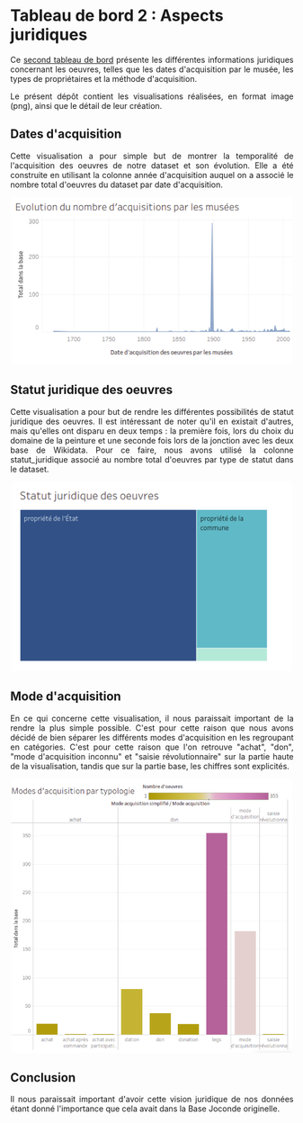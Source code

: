 # Tableau de bord 2 : Aspects juridiques

<div align="justify">
  
Ce [second tableau de bord](https://public.tableau.com/profile/jahan3241#!/vizhome/EtudesurdesdonnesrcupresdelaBaseJoconde/AspectjuridiquedesdonnesrcupressurlaBaseJoconde) présente les différentes informations juridiques concernant les oeuvres, telles que les dates d'acquisition par le musée, les types de propriétaires et la méthode d'acquisition.

Le présent dépôt contient les visualisations réalisées, en format image (png), ainsi que le détail de leur création.

## Dates d'acquisition
Cette visualisation a pour simple but de montrer la temporalité de l'acquisition des oeuvres de notre dataset et son évolution. Elle a été construite en utilisant la colonne année d'acquisition auquel on a associé le nombre total d'oeuvres du dataset par date d'acquisition.
<p align="center">
<img src="Annee_acquisition_temps.png" width="500"/>
</p>

## Statut juridique des oeuvres
Cette visualisation a pour but de rendre les différentes possibilités de statut juridique des oeuvres. Il est intéressant de noter qu'il en existait d'autres, mais qu'elles ont disparu en deux temps : la première fois, lors du choix du domaine de la peinture et une seconde fois lors de la jonction avec les deux base de Wikidata.
Pour ce faire, nous avons utilisé la colonne statut_juridique associé au nombre total d'oeuvres par type de statut dans le dataset.
<p align="center">
<img src="Statut_juridique.png" width="500"/>
</p>

## Mode d'acquisition
En ce qui concerne cette visualisation, il nous paraissait important de la rendre la plus simple possible. C'est pour cette raison que nous avons décidé de bien séparer les différents modes d'acquisition en les regroupant en catégories. C'est pour cette raison que l'on retrouve "achat", "don", "mode d'acquisition inconnu" et "saisie révolutionnaire" sur la partie haute de la visualisation, tandis que sur la partie base, les chiffres sont explicités.
<p align="center">
<img src="Mode_acquisition.png" width="500"/>
</p>

## Conclusion
Il nous paraissait important d'avoir cette vision juridique de nos données étant donné l'importance que cela avait dans la Base Joconde originelle.

</div>
